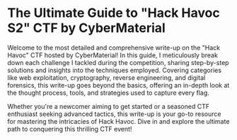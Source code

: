 # The Ultimate Guide to "Hack Havoc S2" CTF by CyberMaterial


Welcome to the most detailed and comprehensive write-up on the "Hack Havoc" CTF hosted by CyberMaterial! In this guide, I meticulously break down each challenge I tackled during the competition, sharing step-by-step solutions and insights into the techniques employed. Covering categories like web exploitation, cryptography, reverse engineering, and digital forensics, this write-up goes beyond the basics, offering an in-depth look at the thought process, tools, and strategies used to capture every flag.

Whether you're a newcomer aiming to get started or a seasoned CTF enthusiast seeking advanced tactics, this write-up is your go-to resource for mastering the intricacies of Hack Havoc. Dive in and explore the ultimate path to conquering this thrilling CTF event!

